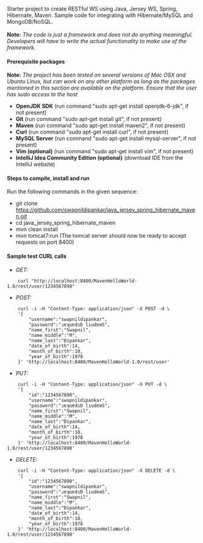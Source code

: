 Starter project to create RESTful WS using Java, Jersey WS, Spring, Hibernate, Maven. Sample code for integrating with Hibernate/MySQL and MongoDB/NoSQL.<br /><br />
__Note:__ _The code is just a framework and does not do anything meaningful. Developers will have to write the actual functionality to make use of the framework._

#### Prerequisite packages
__Note:__ _The project has been tested on several versions of Mac OSX and Ubuntu Linux, but can work on any other platform as long as the packages mentioned in this section are available on the platform. Ensure that the user has sudo access to the host_
* __OpenJDK SDK__ (run command "sudo apt-get install openjdk-6-jdk", if not present)
* __Git__ (run command "sudo apt-get install git", if not present)
* __Maven__ (run command "sudo apt-get install maven2", if not present)
* __Curl__ (run command "sudo apt-get install curl", if not present)
* __MySQL Server__ (run command "sudo apt-get install mysql-server", if not present)
* __Vim (optional)__ (run command "sudo apt-get install vim", if not present)
* __IntelliJ Idea Community Edition (optional)__ (download IDE from the IntelliJ website)

#### Steps to compile, install and run
Run the following commands in the given sequence:
* git clone https://github.com/swapnildipankar/java_jersey_spring_hibernate_maven.git
* cd java_jersey_spring_hibernate_maven
* mvn clean install
* mvn tomcat7:run (The tomcat server should now be ready to accept requests on port 8400)

#### Sample test CURL calls
* _GET:_
```
	curl "http://localhost:8400/MavenHelloWorld-1.0/rest/user/1234567890"
```

* _POST:_
```
	curl -i -H "Content-Type: application/json" -X POST -d \
	'{
		"username":"swapnildipankar",
		"password":"ɹɐʞuɐdıD lıudɐʍS",
		"name_first":"Swapnil",
		"name_middle":"M",
		"name_last":"Dipankar",
		"date_of_birth":14,
		"month_of_birth":10,
		"year_of_birth":1978
	}' 'http://localhost:8400/MavenHelloWorld-1.0/rest/user'
```

* _PUT:_
```
	curl -i -H "Content-Type: application/json" -X PUT -d \
	'{
		"id":"1234567890",
		"username":"swapnildipankar",
		"password":"ɹɐʞuɐdıD lıudɐʍS",
		"name_first":"Swapnil",
		"name_middle":"M",
		"name_last":"Dipankar",
		"date_of_birth":14,
		"month_of_birth":10,
		"year_of_birth":1978
	}' 'http://localhost:8400/MavenHelloWorld-1.0/rest/user/1234567890'
```

* _DELETE:_
```
	curl -i -H "Content-Type: application/json" -X DELETE -d \
	'{
		"id":"1234567890",
		"username":"swapnildipankar",
		"password":"ɹɐʞuɐdıD lıudɐʍS",
		"name_first":"Swapnil",
		"name_middle":"M",
		"name_last":"Dipankar",
		"date_of_birth":14,
		"month_of_birth":10,
		"year_of_birth":1978
	}' 'http://localhost:8400/MavenHelloWorld-1.0/rest/user/1234567890'
```
